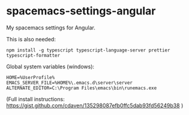 # spacemacs-settings-angular

My spacemacs settings for Angular.

This is also needed:

```
npm install -g typescript typescript-language-server prettier typescript-formatter
```

Global system variables (windows):
```
HOME=%UserProfile%
EMACS_SERVER_FILE=%HOME%\.emacs.d\server\server
ALTERNATE_EDITOR=C:\Program Files\emacs\bin\runemacs.exe
```
(Full install instructions: https://gist.github.com/cdaven/135298087efb0ffc5dab93fd56249b38 )

